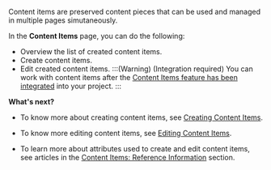 Content items are preserved content pieces that can be used and managed in multiple pages simutaneously. 

In the **Content Items** page, you can do the following:
* Overview the list of created content items.
* Create content items.
* Edit created content items.
:::(Warning) (Integration required)
You can work with content items after the [Content Items feature has been integrated](https://documentation.spryker.com/docs/en/en/content-items-feature-integration-201907) into your project.
:::


**What's next?**
* To know more about creating content items, see [Creating Content Items](https://documentation.spryker.com/docs/en/en/creating-content-items).

* To know more editing content items, see [Editing Content Items](https://documentation.spryker.com/docs/en/en/editing-content-items).

* To learn more about attributes used to create and edit content items, see articles in the [Content Items: Reference Information](https://documentation.spryker.com/docs/en/en/content-items-reference-information) section.